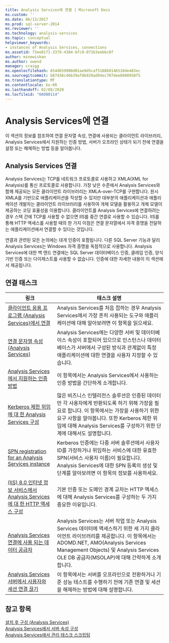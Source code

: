 ```yaml
---
title: Analysis Services에 연결 | Microsoft Docs
ms.custom: ''
ms.date: 06/13/2017
ms.prod: sql-server-2014
ms.reviewer: ''
ms.technology: analysis-services
ms.topic: conceptual
helpviewer_keywords:
- instances of Analysis Services, connections
ms.assetid: 73ee8171-3379-4384-bfc8-071b3eebbc8f
author: minewiskan
ms.author: owend
manager: craigg
ms.openlocfilehash: 654d659900d01ae9d5caf5188b9146510de483ec
ms.sourcegitcommit: b87d36c46b39af8b929ad94ec707dee8800950f5
ms.translationtype: MT
ms.contentlocale: ko-KR
ms.lasthandoff: 02/08/2020
ms.locfileid: "66080114"
---
```

# <a name="connect-to-analysis-services"></a>Analysis Services에 연결
  이 섹션의 정보를 참조하여 연결 문자열 속성, 연결에 사용되는 클라이언트 라이브러리, Analysis Services에서 지원하는 인증 방법, 서버가 오프라인 상태가 되기 전에 연결을 설정 또는 해제하는 방법 등을 알아봅니다.  
  
## <a name="analysis-services-connections"></a>Analysis Services 연결  
 Analysis Services는 TCP를 네트워크 프로토콜로 사용하고 XMLA(XML for Analysis)를 통신 프로토콜로 사용합니다. 가장 낮은 수준에서 Analysis Services와 함께 제공되는 모든 클라이언트 라이브러리는 XMLA-over-TCP를 구현합니다. 원시 XMLA를 기반으로 애플리케이션을 작성할 수 있지만 대부분의 애플리케이션과 애플리케이션 개발자는 클라이언트 라이브러리를 사용하여 개체 모델을 활용하고 개체 모델이 제공하는 코딩 효율성을 이용합니다. 클라이언트를 Analysis Services에 연결하려는 경우 스택 간에 TCP를 사용할 수 없으면 IIS를 중간 연결로 사용할 수 있습니다. IIS를 통해 HTTP 액세스를 사용할 때의 한 가지 이점은 연결 문자열에서 자격 증명을 전달하는 애플리케이션에서 연결할 수 있다는 것입니다.  
  
 연결과 관련된 모든 논의에는 대개 인증이 포함됩니다. 다른 SQL Server 기능과 달리 Analysis Services는 Windows 자격 증명을 독점적으로 사용합니다. Analysis Services에 대한 백 엔드 연결에는 SQL Server 데이터베이스 인증, 클레임 인증, 양식 기반 인증 또는 다이제스트를 사용할 수 없습니다. 인증에 대한 자세한 내용이 이 섹션에서 제공됩니다.  
  
##  <a name="bkmk_clientApps"></a>연결 태스크  
  
|링크|태스크 설명|  
|----------|----------------------|  
|[클라이언트 응용 프로그램 &#40;Analysis Services&#41;에서 연결](connect-from-client-applications-analysis-services.md)|Analysis Services를 처음 접하는 경우 Analysis Services에서 가장 흔히 사용되는 도구와 애플리케이션에 대해 알아보려면 이 항목을 읽으세요.|  
|[연결 문자열 속성 &#40;Analysis Services&#41;](connection-string-properties-analysis-services.md)|Analysis Services에는 다양한 서버 및 데이터베이스 속성이 포함되어 있으므로 인스턴스나 데이터베이스가 서버에서 구성된 방식과 관계없이 특정 애플리케이션에 대한 연결을 사용자 지정할 수 있습니다.|  
|[Analysis Services에서 지원하는 인증 방법](authentication-methodologies-supported-by-analysis-services.md)|이 항목에서는 Analysis Services에서 사용하는 인증 방법을 간단하게 소개합니다.|  
|[Kerberos 제한 위임에 대 한 Analysis Services 구성](configure-analysis-services-for-kerberos-constrained-delegation.md)|많은 비즈니스 인텔리전스 솔루션은 인증된 데이터만 각 사용자에게 반환되도록 하기 위해 가장을 필요로 합니다. 이 항목에서는 가장을 사용하기 위한 요구 사항을 알아봅니다. 또한 Kerberos 제한 위임에 대해 Analysis Services를 구성하기 위한 단계에 대해서도 설명합니다.|  
|[SPN registration for an Analysis Services instance](spn-registration-for-an-analysis-services-instance.md)|Kerberos 인증에는 다중 서버 솔루션에서 사용자 ID를 가장하거나 위임하는 서비스에 대한 유효한 SPN(서비스 사용자 이름)이 필요합니다. Analysis Services에 대한 SPN 등록의 생성 및 단계를 알아보려면 이 항목의 정보를 사용하세요.|  
|[&#40;IIS&#41; 8.0 인터넷 정보 서비스에서 Analysis Services에 대 한 HTTP 액세스 구성](configure-http-access-to-analysis-services-on-iis-8-0.md)|기본 인증 또는 도메인 경계 교차는 HTTP 액세스에 대해 Analysis Services를 구성하는 두 가지 중요한 이유입니다.|  
|[Analysis Services 연결에 사용 되는 데이터 공급자](data-providers-used-for-analysis-services-connections.md)|Analysis Services는 서버 작업 또는 Analysis Services 데이터에 액세스하기 위한 세 가지 클라이언트 라이브러리를 제공합니다. 이 항목에서는 ADOMD.NET, AMO(Analysis Services Management Objects) 및 Analysis Services OLE DB 공급자(MSOLAP)에 대해 간략하게 소개합니다.|  
|[Analysis Services 서버에서 사용자와 세션 연결 끊기](disconnect-users-and-sessions-on-analysis-services-server.md)|이 항목에서는 서버를 오프라인으로 전환하거나 기준 성능 테스트를 수행하기 전에 기존 연결 및 세션을 해제하는 방법에 대해 설명합니다.|  
  
## <a name="see-also"></a>참고 항목  
 [설치 후 구성 &#40;Analysis Services&#41;](post-install-configuration-analysis-services.md)   
 [Analysis Services에서 서버 속성 구성](../server-properties/server-properties-in-analysis-services.md)   
 [Analysis Services에서 관리 태스크 스크립팅](../script-administrative-tasks-in-analysis-services.md)  
  
  
